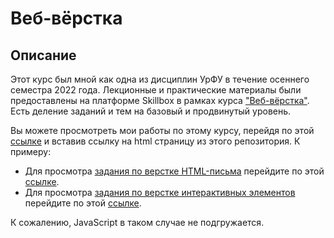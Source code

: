 # Веб-вёрстка

## Описание

Этот курс был мной как одна из дисциплин УрФУ в течение осеннего семестра 2022 года.
Лекционные и практические материалы были предоставлены на платформе Skillbox в рамках
курса ["Веб-вёрстка"](https://go.skillbox.ru/profession/paket-weblayout).
Есть деление заданий и тем на базовый и продвинутый уровень.

Вы можете просмотреть мои работы по этому курсу, перейдя по этой [ссылке](https://htmlpreview.github.io/) и вставив
ссылку на html страницу из этого репозитория. К примеру:
- Для просмотра [задания по верстке HTML-письма](https://htmlpreview.github.io/?https://github.com/codEnjoyer/Web-layout/blob/master/Weblayout/Advanced%20level/1.%20HTML-messages%20layout/index.html)
  перейдите по этой [ссылке](https://htmlpreview.github.io/?https://github.com/codEnjoyer/Web-layout/blob/master/Weblayout/Advanced%20level/1.%20HTML-messages%20layout/index.html).
- Для просмотра [задания по верстке интерактивных элементов](Weblayout/Basic%20level/17.%20Knowledge%20base/index.html)
  перейдите по этой [ссылке](https://htmlpreview.github.io/?https://github.com/codEnjoyer/Web-layout/blob/master/Weblayout/Basic%20level/17.%20Knowledge%20base/index.html).

К сожалению, JavaScript в таком случае не подгружается.